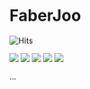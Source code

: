 # FaberJoo

![Hits](https://hits.seeyoufarm.com/api/count/incr/badge.svg?url=https%3A%2F%2Fgithub.com%2FFaberJOo&count_bg=%23828282&title_bg=%231F6FEA&icon=&icon_color=%23FFFFFF&title=hits&edge_flat=false)

![](http://github-profile-summary-cards.vercel.app/api/cards/profile-details?username=FaberJoo&theme=bear)
![](http://github-profile-summary-cards.vercel.app/api/cards/repos-per-language?username=FaberJoo&theme=bear)
![](http://github-profile-summary-cards.vercel.app/api/cards/most-commit-language?username=FaberJoo&theme=bear)
![](http://github-profile-summary-cards.vercel.app/api/cards/stats?username=FaberJoo&theme=bear)
![](http://github-profile-summary-cards.vercel.app/api/cards/productive-time?username=FaberJoo&theme=bear&utcOffset=8)

...


<!---
Faber-Joo/Faber-Joo is a ✨ special ✨ repository because its `README.md` (this file) appears on your GitHub profile.
You can click the Preview link to take a look at your changes.
--->
